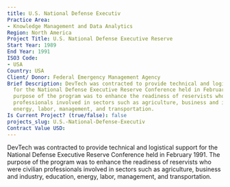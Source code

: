 ```yaml
---
title: U.S. National Defense Executiv
Practice Area:
- Knowledge Management and Data Analytics
Region: North America
Project Title: U.S. National Defense Executive Reserve
Start Year: 1989
End Year: 1991
ISO3 Code:
- USA
Country: USA
Client/ Donor: Federal Emergency Management Agency
Brief Description: DevTech was contracted to provide technical and logistical support
  for the National Defense Executive Reserve Conference held in February 1991. The
  purpose of the program was to enhance the readiness of reservists who were civilian
  professionals involved in sectors such as agriculture, business and industry, education,
  energy, labor, management, and transportation.
Is Current Project? (true/false): false
projects_slug: U.S.-National-Defense-Executiv
Contract Value USD: 
---
```


DevTech was contracted to provide technical and logistical support for the National Defense Executive Reserve Conference held in February 1991. The purpose of the program was to enhance the readiness of reservists who were civilian professionals involved in sectors such as agriculture, business and industry, education, energy, labor, management, and transportation.